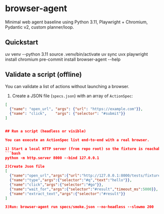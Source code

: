 # browser-agent
Minimal web agent baseline using Python 3.11, Playwright + Chromium, Pydantic v2, custom planner/loop.

## Quickstart
uv venv --python 3.11
source .venv/bin/activate
uv sync
uvx playwright install chromium
pre-commit install
browser-agent --help

## Validate a script (offline)

You can validate a list of actions without launching a browser.

1) Create a JSON file (`specs.json`) with an array of `ActionSpec`:
```json
[
  {"name": "open_url", "args": {"url": "https://example.com"}},
  {"name": "click",    "args": {"selector": "#submit"}}
]


## Run a script (headless or visible)

You can execute an ActionSpec list end-to-end with a real browser.

1) Start a local HTTP server (from repo root) so the fixture is reachable:
```bash
python -m http.server 8000 --bind 127.0.0.1

2)Create Json file
[
  {"name":"open_url","args":{"url":"http://127.0.0.1:8000/tests/fixtures/smoke.html"}},
  {"name":"type","args":{"selector":"#q","text":"hello"}},
  {"name":"click","args":{"selector":"#go"}},
  {"name":"wait_for","args":{"selector":"#result","timeout_ms":5000}},
  {"name":"extract_text","args":{"selector":"#result"}}
]

3)Run: browser-agent run specs/smoke.json --no-headless --slowmo 200
